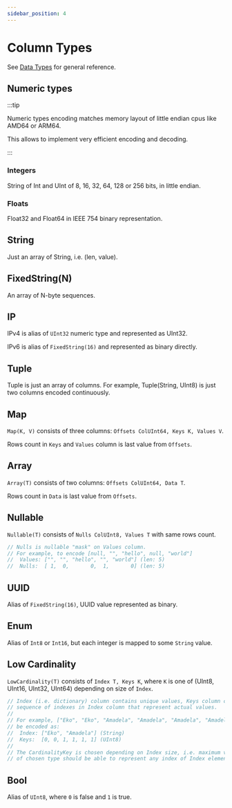 ```yaml
---
sidebar_position: 4
---
```


# Column Types

See [Data Types](https://clickhouse.com/docs/en/sql-reference/data-types/) for general reference.

## Numeric types

:::tip

Numeric types encoding matches memory layout of little endian cpus like AMD64 or ARM64.

This allows to implement very efficient encoding and decoding.

:::

### Integers

String of Int and UInt of 8, 16, 32, 64, 128 or 256 bits, in little endian.

### Floats

Float32 and Float64 in IEEE 754 binary representation.

## String

Just an array of String, i.e. (len, value).

## FixedString(N)

An array of N-byte sequences.

## IP

IPv4 is alias of `UInt32` numeric type and represented as UInt32.

IPv6 is alias of `FixedString(16)` and represented as binary directly.

## Tuple

Tuple is just an array of columns. For example, Tuple(String, UInt8) is just two columns
encoded continuously.

## Map

`Map(K, V)` consists of three columns: `Offsets ColUInt64, Keys K, Values V`.

Rows count in `Keys` and `Values` column is last value from `Offsets`.

## Array

`Array(T)` consists of two columns: `Offsets ColUInt64, Data T`.

Rows count in `Data` is last value from `Offsets`.

## Nullable

`Nullable(T)` consists of `Nulls ColUInt8, Values T` with same rows count.

```go
// Nulls is nullable "mask" on Values column.
// For example, to encode [null, "", "hello", null, "world"]
//	Values: ["", "", "hello", "", "world"] (len: 5)
//	Nulls:  [ 1,  0,       0,  1,       0] (len: 5)
```

## UUID

Alias of `FixedString(16)`, UUID value represented as binary.

## Enum

Alias of `Int8` or `Int16`, but each integer is mapped to some `String` value.

## Low Cardinality

`LowCardinality(T)` consists of `Index T, Keys K`,
where `K` is one of (UInt8, UInt16, UInt32, UInt64) depending on size of `Index`.

```go
// Index (i.e. dictionary) column contains unique values, Keys column contains
// sequence of indexes in Index column that represent actual values.
//
// For example, ["Eko", "Eko", "Amadela", "Amadela", "Amadela", "Amadela"] can
// be encoded as:
//	Index: ["Eko", "Amadela"] (String)
//	Keys:  [0, 0, 1, 1, 1, 1] (UInt8)
//
// The CardinalityKey is chosen depending on Index size, i.e. maximum value
// of chosen type should be able to represent any index of Index element.
```

## Bool

Alias of `UInt8`, where `0` is false and `1` is true.